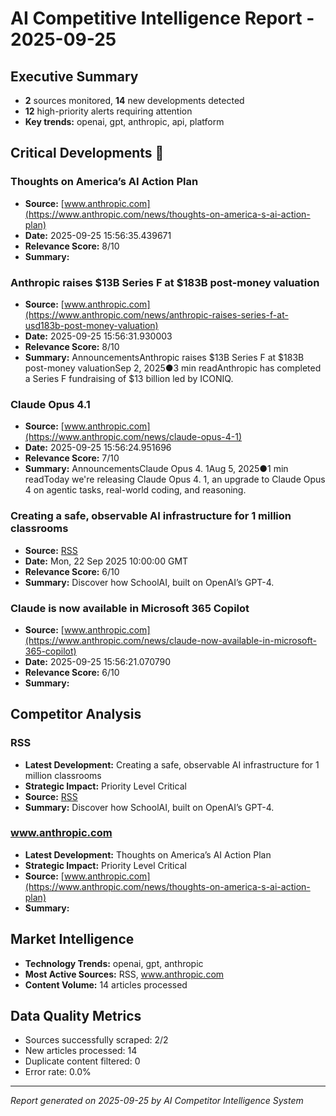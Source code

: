 # AI Competitive Intelligence Report - 2025-09-25

## Executive Summary
- **2** sources monitored, **14** new developments detected
- **12** high-priority alerts requiring attention
- **Key trends:** openai, gpt, anthropic, api, platform

## Critical Developments 🚨

### Thoughts on America’s AI Action Plan
- **Source:** [www.anthropic.com](https://www.anthropic.com/news/thoughts-on-america-s-ai-action-plan)
- **Date:** 2025-09-25 15:56:35.439671
- **Relevance Score:** 8/10
- **Summary:** 

### Anthropic raises $13B Series F at $183B post-money valuation
- **Source:** [www.anthropic.com](https://www.anthropic.com/news/anthropic-raises-series-f-at-usd183b-post-money-valuation)
- **Date:** 2025-09-25 15:56:31.930003
- **Relevance Score:** 8/10
- **Summary:** AnnouncementsAnthropic raises $13B Series F at $183B post-money valuationSep 2, 2025●3 min readAnthropic has completed a Series F fundraising of $13 billion led by ICONIQ.

### Claude Opus 4.1
- **Source:** [www.anthropic.com](https://www.anthropic.com/news/claude-opus-4-1)
- **Date:** 2025-09-25 15:56:24.951696
- **Relevance Score:** 7/10
- **Summary:** AnnouncementsClaude Opus 4. 1Aug 5, 2025●1 min readToday we're releasing Claude Opus 4. 1, an upgrade to Claude Opus 4 on agentic tasks, real-world coding, and reasoning.

### Creating a safe, observable AI infrastructure for 1 million classrooms
- **Source:** [RSS](https://openai.com/index/schoolai)
- **Date:** Mon, 22 Sep 2025 10:00:00 GMT
- **Relevance Score:** 6/10
- **Summary:** Discover how SchoolAI, built on OpenAI’s GPT-4.

### Claude is now available in Microsoft 365 Copilot
- **Source:** [www.anthropic.com](https://www.anthropic.com/news/claude-now-available-in-microsoft-365-copilot)
- **Date:** 2025-09-25 15:56:21.070790
- **Relevance Score:** 6/10
- **Summary:** 

## Competitor Analysis

### RSS
- **Latest Development:** Creating a safe, observable AI infrastructure for 1 million classrooms
- **Strategic Impact:** Priority Level Critical
- **Source:** [RSS](https://openai.com/index/schoolai)
- **Summary:** Discover how SchoolAI, built on OpenAI’s GPT-4.

### www.anthropic.com
- **Latest Development:** Thoughts on America’s AI Action Plan
- **Strategic Impact:** Priority Level Critical
- **Source:** [www.anthropic.com](https://www.anthropic.com/news/thoughts-on-america-s-ai-action-plan)
- **Summary:** 

## Market Intelligence

- **Technology Trends:** openai, gpt, anthropic
- **Most Active Sources:** RSS, www.anthropic.com
- **Content Volume:** 14 articles processed

## Data Quality Metrics
- Sources successfully scraped: 2/2
- New articles processed: 14
- Duplicate content filtered: 0
- Error rate: 0.0%

---
*Report generated on 2025-09-25 by AI Competitor Intelligence System*
